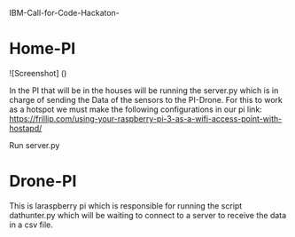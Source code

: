 IBM-Call-for-Code-Hackaton-

# Home-PI

![Screenshot] ()

In the PI that will be in the houses will be running the server.py which is in charge of sending the Data of the sensors to the PI-Drone. For this to work as a hotspot we must make the following configurations in our pi link: https://frillip.com/using-your-raspberry-pi-3-as-a-wifi-access-point-with-hostapd/

Run server.py



# Drone-PI

This is laraspberry pi which is responsible for running the script dathunter.py which will be waiting to connect to a server to receive the data in a csv file.
